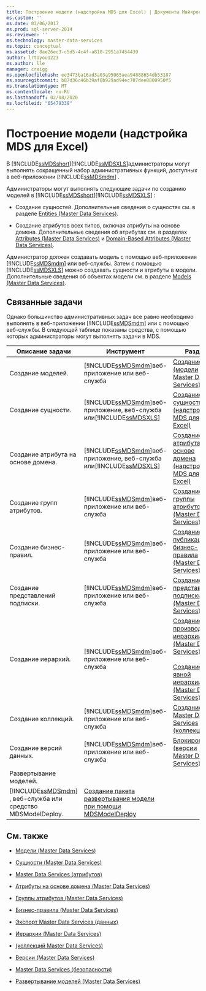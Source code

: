 ```yaml
---
title: Построение модели (надстройка MDS для Excel) | Документы Майкрософт
ms.custom: ''
ms.date: 03/06/2017
ms.prod: sql-server-2014
ms.reviewer: ''
ms.technology: master-data-services
ms.topic: conceptual
ms.assetid: 8ae26ec3-c5d5-4c4f-a810-2951a7454439
author: lrtoyou1223
ms.author: lle
manager: craigg
ms.openlocfilehash: ee3473ba16ad3a03a95065aea94888654db53187
ms.sourcegitcommit: b87d36c46b39af8b929ad94ec707dee8800950f5
ms.translationtype: MT
ms.contentlocale: ru-RU
ms.lasthandoff: 02/08/2020
ms.locfileid: "65479338"
---
```

# <a name="building-a-model-mds-add-in-for-excel"></a>Построение модели (надстройка MDS для Excel)
  В [!INCLUDE[ssMDSshort](../../includes/ssmdsshort-md.md)][!INCLUDE[ssMDSXLS](../../includes/ssmdsxls-md.md)]администраторы могут выполнять сокращенный набор административных функций, доступных в веб-приложении [!INCLUDE[ssMDSmdm](../../includes/ssmdsmdm-md.md)] .  
  
 Администраторы могут выполнять следующие задачи по созданию моделей в [!INCLUDE[ssMDSshort](../../includes/ssmdsshort-md.md)][!INCLUDE[ssMDSXLS](../../includes/ssmdsxls-md.md)] :  
  
-   Создание сущностей. Дополнительные сведения о сущностях см. в разделе [Entities &#40;Master Data Services&#41;](../entities-master-data-services.md).  
  
-   Создание атрибутов всех типов, включая атрибуты на основе домена. Дополнительные сведения об атрибутах см. в разделах [Attributes &#40;Master Data Services&#41;](../attributes-master-data-services.md) и [Domain-Based Attributes &#40;Master Data Services&#41;](../domain-based-attributes-master-data-services.md).  
  
 Администратор должен создавать модель с помощью веб-приложения [!INCLUDE[ssMDSmdm](../../includes/ssmdsmdm-md.md)] или веб-службы. Затем с помощью [!INCLUDE[ssMDSXLS](../../includes/ssmdsxls-md.md)] можно создавать сущности и атрибуты в модели. Дополнительные сведения об объектах модели см. в разделе [Models &#40;Master Data Services&#41;](../models-master-data-services.md).  
  
## <a name="related-tasks"></a>Связанные задачи  
 Однако большинство административных задач все равно необходимо выполнять в веб-приложении [!INCLUDE[ssMDSmdm](../../includes/ssmdsmdm-md.md)] или с помощью веб-службы. В следующей таблице показаны средства, с помощью которых администраторы могут выполнять задачи в MDS.  
  
|Описание задачи|Инструмент|Раздел|  
|----------------------|----------|-----------|  
|Создание моделей.|[!INCLUDE[ssMDSmdm](../../includes/ssmdsmdm-md.md)]веб-приложение или веб-служба|[Создание &#40;модели Master Data Services&#41;](../create-a-model-master-data-services.md)|  
|Создание сущности.|[!INCLUDE[ssMDSmdm](../../includes/ssmdsmdm-md.md)]веб-приложение, веб-служба или[!INCLUDE[ssMDSXLS](../../includes/ssmdsxls-md.md)]|[Создание сущности &#40;надстройка MDS для Excel&#41;](create-an-entity-mds-add-in-for-excel.md)|  
|Создание атрибута на основе домена.|[!INCLUDE[ssMDSmdm](../../includes/ssmdsmdm-md.md)]веб-приложение, веб-служба или[!INCLUDE[ssMDSXLS](../../includes/ssmdsxls-md.md)]|[Создание атрибута на основе домена &#40;надстройка MDS для Excel&#41;](create-a-domain-based-attribute-mds-add-in-for-excel.md)|  
|Создание групп атрибутов.|[!INCLUDE[ssMDSmdm](../../includes/ssmdsmdm-md.md)]веб-приложение или веб-служба|[Создание группы атрибутов &#40;Master Data Services&#41;](../create-an-attribute-group-master-data-services.md)|  
|Создание бизнес-правил.|[!INCLUDE[ssMDSmdm](../../includes/ssmdsmdm-md.md)]веб-приложение или веб-служба|[Создание и публикация бизнес-правила &#40;Master Data Services&#41;](../create-and-publish-a-business-rule-master-data-services.md)|  
|Создание представлений подписки.|[!INCLUDE[ssMDSmdm](../../includes/ssmdsmdm-md.md)]веб-приложение или веб-служба|[Создание представления подписки &#40;Master Data Services&#41;](../create-a-subscription-view-to-export-data-master-data-services.md)|  
|Создание иерархий.|[!INCLUDE[ssMDSmdm](../../includes/ssmdsmdm-md.md)]веб-приложение или веб-служба|[Создание производной иерархии &#40;Master Data Services&#41;](../create-a-derived-hierarchy-master-data-services.md)<br /><br /> [Создание явной иерархии &#40;Master Data Services&#41;](../create-an-explicit-hierarchy-master-data-services.md)|  
|Создание коллекций.|[!INCLUDE[ssMDSmdm](../../includes/ssmdsmdm-md.md)]веб-приложение или веб-служба|[Создание Master Data Services &#40;коллекции&#41;](../create-a-collection-master-data-services.md)|  
|Создание версий данных.|[!INCLUDE[ssMDSmdm](../../includes/ssmdsmdm-md.md)]веб-приложение или веб-служба|[Блокировка &#40;версии Master Data Services&#41;](../lock-a-version-master-data-services.md)|  
|Развертывание моделей.|
  [!INCLUDE[ssMDSmdm](../../includes/ssmdsmdm-md.md)] , веб-служба или средство MDSModelDeploy.|[Создание пакета развертывания модели при помощи MDSModelDeploy](../create-a-model-deployment-package-by-using-mdsmodeldeploy.md)|  
  
## <a name="related-content"></a>См. также  
  
-   [Модели &#40;Master Data Services&#41;](../models-master-data-services.md)  
  
-   [Сущности &#40;Master Data Services&#41;](../entities-master-data-services.md)  
  
-   [Master Data Services &#40;атрибутов&#41;](../attributes-master-data-services.md)  
  
-   [Атрибуты на основе домена &#40;Master Data Services&#41;](../domain-based-attributes-master-data-services.md)  
  
-   [Группы атрибутов &#40;Master Data Services&#41;](../attribute-groups-master-data-services.md)  
  
-   [Бизнес-правила &#40;Master Data Services&#41;](../business-rules-master-data-services.md)  
  
-   [Экспорт Master Data Services &#40;данных&#41;](../overview-exporting-data-master-data-services.md)  
  
-   [Иерархии &#40;Master Data Services&#41;](../hierarchies-master-data-services.md)  
  
-   [&#40;коллекций Master Data Services&#41;](../collections-master-data-services.md)  
  
-   [Версии &#40;Master Data Services&#41;](../versions-master-data-services.md)  
  
-   [Master Data Services &#40;безопасности&#41;](../security-master-data-services.md)  
  
-   [Развертывание моделей &#40;Master Data Services&#41;](../deploying-models-master-data-services.md)  
  
  
